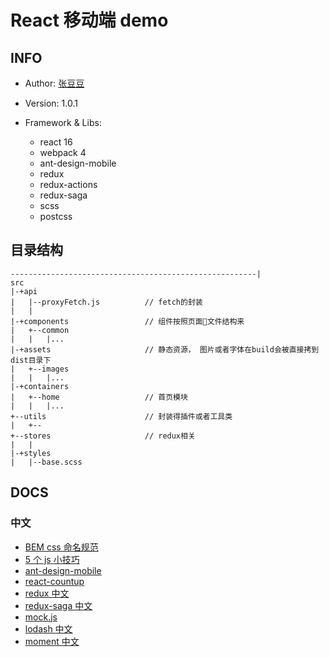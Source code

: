 # React 移动端 demo

## INFO

- Author: [张豆豆](https://github.com/code-coder)

- Version: 1.0.1
- Framework & Libs:
  - react 16
  - webpack 4
  - ant-design-mobile
  - redux
  - redux-actions
  - redux-saga
  - scss
  - postcss

## 目录结构

```
-------------------------------------------------------|
src
|-+api
|   |--proxyFetch.js          // fetch的封装
|   |
|-+components                 // 组件按照页面文件结构来
|   +--common
|   |   |...
|-+assets                     // 静态资源， 图片或者字体在build会被直接拷到dist目录下
|   +--images
|   |   |...
|-+containers
|   +--home                   // 首页模块
|   |   |...
+--utils                      // 封装得插件或者工具类
|   +--
+--stores                     // redux相关
|   |
|-+styles
|   |--base.scss
```

## DOCS

### 中文

- [BEM css 命名规范](https://blog.csdn.net/love_lovelove/article/details/79462952)
- [5 个 js 小技巧](https://juejin.im/post/5bb9e3085188255c352d7326)
- [ant-design-mobile](https://mobile.ant.design/index-cn)
- [react-countup](https://github.com/glennreyes/react-countup)
- [redux 中文](https://www.redux.org.cn/)
- [redux-saga 中文](https://redux-saga-in-chinese.js.org/)
- [mock.js](http://mockjs.com/)
- [lodash 中文](https://www.css88.com/doc/lodash/)
- [moment 中文](http://www.momentjs.cn)
